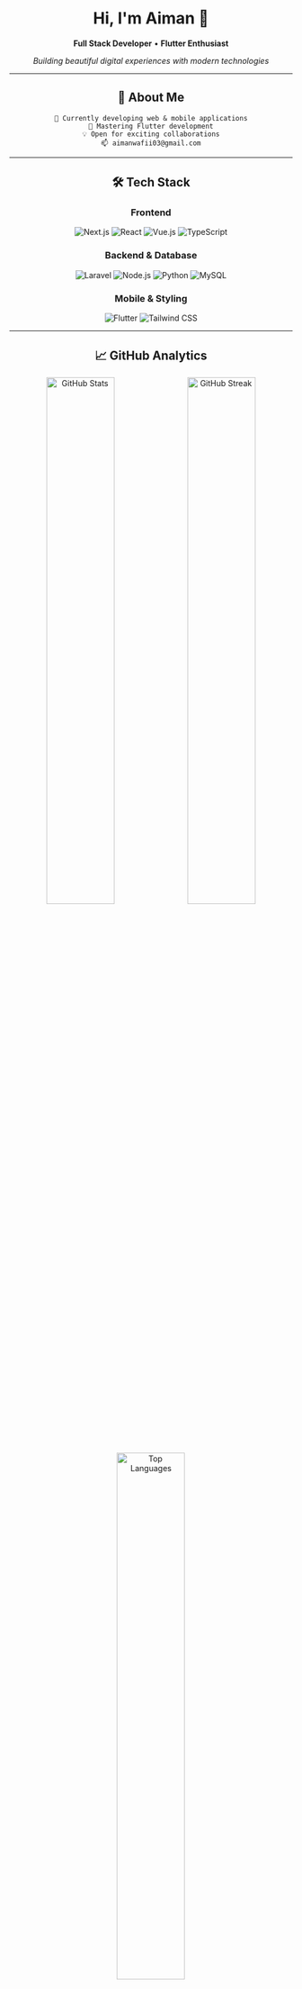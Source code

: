 <div align="center">

# Hi, I'm Aiman 👋

**Full Stack Developer** • **Flutter Enthusiast**

*Building beautiful digital experiences with modern technologies*

---

## 🚀 About Me

```
🔭 Currently developing web & mobile applications
🌱 Mastering Flutter development
💡 Open for exciting collaborations
📫 aimanwafii03@gmail.com
```

---

## 🛠️ Tech Stack

### Frontend
![Next.js](https://img.shields.io/badge/Next.js-000000?style=for-the-badge&logo=nextdotjs&logoColor=white)
![React](https://img.shields.io/badge/React-61DAFB?style=for-the-badge&logo=react&logoColor=black)
![Vue.js](https://img.shields.io/badge/Vue.js-4FC08D?style=for-the-badge&logo=vuedotjs&logoColor=white)
![TypeScript](https://img.shields.io/badge/TypeScript-3178C6?style=for-the-badge&logo=typescript&logoColor=white)

### Backend & Database
![Laravel](https://img.shields.io/badge/Laravel-FF2D20?style=for-the-badge&logo=laravel&logoColor=white)
![Node.js](https://img.shields.io/badge/Node.js-339933?style=for-the-badge&logo=nodedotjs&logoColor=white)
![Python](https://img.shields.io/badge/Python-3776AB?style=for-the-badge&logo=python&logoColor=white)
![MySQL](https://img.shields.io/badge/MySQL-4479A1?style=for-the-badge&logo=mysql&logoColor=white)

### Mobile & Styling
![Flutter](https://img.shields.io/badge/Flutter-02569B?style=for-the-badge&logo=flutter&logoColor=white)
![Tailwind CSS](https://img.shields.io/badge/Tailwind_CSS-38B2AC?style=for-the-badge&logo=tailwind-css&logoColor=white)

---

## 📈 GitHub Analytics

<img width="49%" src="https://github-readme-stats.vercel.app/api?username=Aimannawal&show_icons=true&theme=radical&hide_border=true&bg_color=0D1117&title_color=F85D7F&icon_color=F8D866&text_color=FFFFFF&count_private=true" alt="GitHub Stats"/>
<img width="49%" src="https://github-readme-streak-stats.herokuapp.com/?user=Aimannawal&theme=radical&hide_border=true&background=0D1117&stroke=F85D7F&ring=F85D7F&fire=F8D866&currStreakLabel=FFFFFF" alt="GitHub Streak"/>

<img width="49%" src="https://github-readme-stats.vercel.app/api/top-langs/?username=Aimannawal&layout=compact&theme=radical&hide_border=true&bg_color=0D1117&title_color=F85D7F&text_color=FFFFFF" alt="Top Languages"/>

---

## 🎵 Currently Vibing To

[![Spotify](https://spotify-recently-played-readme.vercel.app/api?user=31nmfqq5q5557pliglc6qap3rjhq&unique=true)](https://open.spotify.com/user/31nmfqq5q5557pliglc6qap3rjhq)

---

## 🤝 Let's Connect

[![LinkedIn](https://img.shields.io/badge/LinkedIn-0A66C2?style=for-the-badge&logo=linkedin&logoColor=white)](https://linkedin.com/in/aiman-wafii-an-nawal)
[![Instagram](https://img.shields.io/badge/Instagram-E4405F?style=for-the-badge&logo=instagram&logoColor=white)](https://instagram.com/wafiian03_)
[![Email](https://img.shields.io/badge/Email-EA4335?style=for-the-badge&logo=gmail&logoColor=white)](mailto:aimanwafii03@gmail.com)

<img src="https://komarev.com/ghpvc/?username=Aimannawal&style=for-the-badge&color=F85D7F" alt="Profile Views"/>

</div>
```
